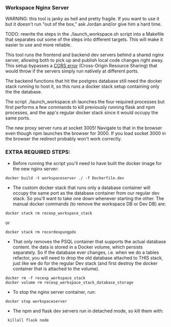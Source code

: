 
### Workspace Nginx Server

WARNING: this tool is janky as hell and pretty fragile. If you want to use it but it doesn't run "out of the box," ask Jordan and/or give him a hard time.

TODO: rewrite the steps in the ./launch_workspace.sh script into a Makefile that separates out some of the steps into different targets. This will make it easier to use and more reliable.

This tool runs the frontend and backend dev servers behind a shared nginx server, allowing both to pick up and publish local code changes right away. This setup bypasses a [CORS error](https://developer.mozilla.org/en-US/docs/Glossary/CORS) (Cross-Origin Resource Sharing) that would throw if the servers simply run natively at different ports.

The backend functions that hit the postgres database still need the docker stack running to host it, so this runs a docker stack setup containing only the the database.

The script ./launch_workspace.sh launches the four required processes but first performs a few commands to kill previously running flask and npm processes, and the app's regular docker stack since it would occupy the same ports.

The new proxy server runs at socket 3005! Navigate to that in the browser even though npm launches the browser for 3000. If you load socket 3000 in the browser the redirect probably won't work correctly.


### EXTRA REQUIRED STEPS:

 - Before running the script you'll need to have built the docker image for the new nginx server:

`docker build -t workspaceserver ./ -f Dockerfile.dev`


 - The custom docker stack that runs only a database container will occupy the same port as the database container from our regular dev stack. So you'll want to take one down whenever starting the other. The manual docker commands (to remove the workspace DB or Dev DB) are:

`docker stack rm recexp_workspace_stack `

or

`docker stack rm recordexpungpdx `

 - That only removes the PSQL container that supports the actual database content. the data is stored in a Docker volume, which persists separately. So if the database ever changes, i.e. when we do a tables refactor, you will need to drop the old database attached to THIS stack, just like we do for the regular Dev stack (and first destroy the docker container that is attached to the volume).

```
docker rm -f recexp_workspace_stack
docker volume rm recexp_workspace_stack_database_storage

```

 - To stop the nginx server container, run:

`docker stop workspaceserver`

 - The npm and flask dev servers run in detached mode, so kill them with:

` killall flask node`
